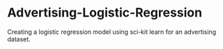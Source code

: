 # Advertising-Logistic-Regression
Creating a logistic regression model using sci-kit learn for an advertising dataset.
